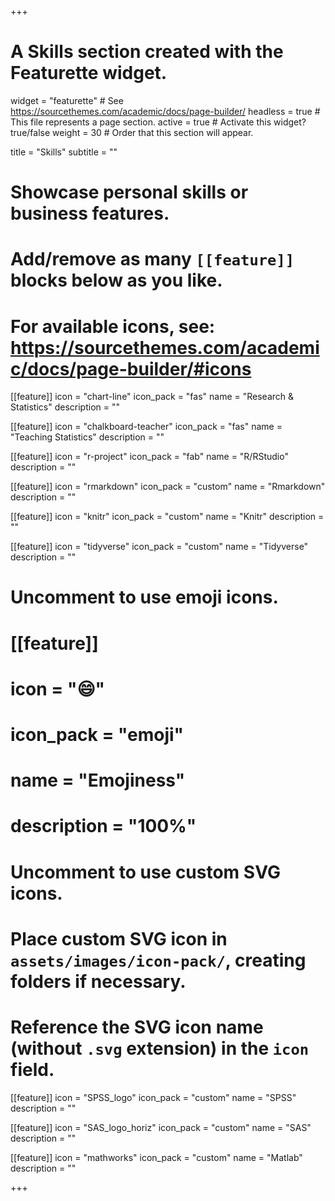 +++
# A Skills section created with the Featurette widget.
widget = "featurette"  # See https://sourcethemes.com/academic/docs/page-builder/
headless = true  # This file represents a page section.
active = true  # Activate this widget? true/false
weight = 30  # Order that this section will appear.

title = "Skills"
subtitle = ""

# Showcase personal skills or business features.
# 
# Add/remove as many `[[feature]]` blocks below as you like.
# 
# For available icons, see: https://sourcethemes.com/academic/docs/page-builder/#icons

[[feature]]
  icon = "chart-line"
  icon_pack = "fas"
  name = "Research & Statistics"
  description = ""  
  
[[feature]]
  icon = "chalkboard-teacher"
  icon_pack = "fas"
  name = "Teaching Statistics"
  description = ""
  
[[feature]]
  icon = "r-project"
  icon_pack = "fab"
  name = "R/RStudio"
  description = ""
  
[[feature]]
  icon = "rmarkdown"
  icon_pack = "custom"
  name = "Rmarkdown"
  description = ""
  
[[feature]]
  icon = "knitr"
  icon_pack = "custom"
  name = "Knitr"
  description = ""
  
[[feature]]
  icon = "tidyverse"
  icon_pack = "custom"
  name = "Tidyverse"
  description = ""

# Uncomment to use emoji icons.
# [[feature]]
#  icon = ":smile:"
#  icon_pack = "emoji"
#  name = "Emojiness"
#  description = "100%"  

# Uncomment to use custom SVG icons.
# Place custom SVG icon in `assets/images/icon-pack/`, creating folders if necessary.
# Reference the SVG icon name (without `.svg` extension) in the `icon` field.
[[feature]]
  icon = "SPSS_logo"
  icon_pack = "custom"
  name = "SPSS"
  description = ""
  
[[feature]]
  icon = "SAS_logo_horiz"
  icon_pack = "custom"
  name = "SAS"
  description = ""

[[feature]]
  icon = "mathworks"
  icon_pack = "custom"
  name = "Matlab"
  description = ""

+++
